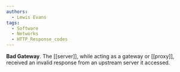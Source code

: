 ```yaml
---
authors: 
  - Lewis Evans
tags:
  - Software
  - Networks
  - HTTP_Response_codes
---
```

**Bad Gateway**. The [[server]], while acting as a gateway or [[proxy]], received an invalid response from an upstream server it accessed.
